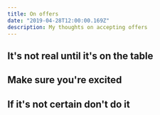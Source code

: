 ```yaml
---
title: On offers
date: "2019-04-28T12:00:00.169Z"
description: My thoughts on accepting offers
---
```


## It's not real until it's on the table

## Make sure you're excited

## If it's not certain don't do it
